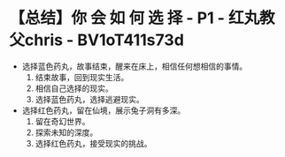 # 【总结】你 会 如 何 选 择 - P1 - 红丸教父chris - BV1oT411s73d

-   选择蓝色药丸，故事结束，醒来在床上，相信任何想相信的事情。
    1.  结束故事，回到现实生活。
    2.  相信自己选择的现实。
    3.  选择蓝色药丸，选择逃避现实。
-   选择红色药丸，留在仙境，展示兔子洞有多深。
    1.  留在奇幻世界。
    2.  探索未知的深度。
    3.  选择红色药丸，接受现实的挑战。